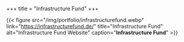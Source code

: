 +++
title = "Infrastructure Fund"
+++

{{< figure src="/img/portfolio/infrastructurefund.webp" link="https://infrastructurefund.de/" title="Infrastructure Fund" alt="Infrastructure Fund Website" caption="**Infrastructure Fund**" >}}
